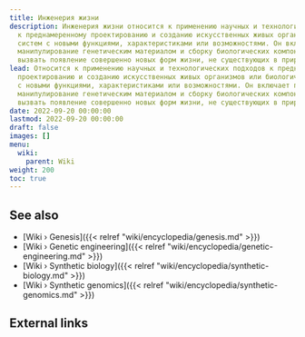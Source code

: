 ```yaml
---
title: Инженерия жизни
description: Инженерия жизни относится к применению научных и технологических подходов
  к преднамеренному проектированию и созданию искусственных живых организмов или биологических
  систем с новыми функциями, характеристиками или возможностями. Он включает преднамеренное
  манипулирование генетическим материалом и сборку биологических компонентов, чтобы
  вызвать появление совершенно новых форм жизни, не существующих в природе.
lead: Относится к применению научных и технологических подходов к преднамеренному
  проектированию и созданию искусственных живых организмов или биологических систем
  с новыми функциями, характеристиками или возможностями. Он включает преднамеренное
  манипулирование генетическим материалом и сборку биологических компонентов, чтобы
  вызвать появление совершенно новых форм жизни, не существующих в природе.
date: 2022-09-20 00:00:00
lastmod: 2022-09-20 00:00:00
draft: false
images: []
menu:
  wiki:
    parent: Wiki
weight: 200
toc: true
---
```


## See also

- [Wiki › Genesis]({{< relref "wiki/encyclopedia/genesis.md" >}})
- [Wiki › Genetic engineering]({{< relref "wiki/encyclopedia/genetic-engineering.md" >}})
- [Wiki › Synthetic biology]({{< relref "wiki/encyclopedia/synthetic-biology.md" >}})
- [Wiki › Synthetic genomics]({{< relref "wiki/encyclopedia/synthetic-genomics.md" >}})

## External links